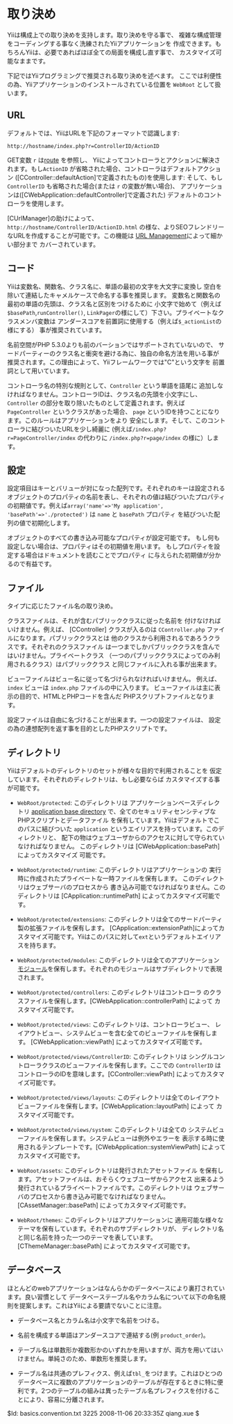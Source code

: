 取り決め
===========

Yiiは構成上での取り決めを支持します。取り決めを守る事で、
複雑な構成管理をコーディングする事なく洗練されたYiiアプリケーションを
作成できます。もちろんYiiは、必要であればほぼ全ての局面を構成し直す事で、
カスタマイズ可能なままです。

下記ではYiiプログラミングで推奨される取り決めを述べます。
ここでは利便性の為、Yiiアプリケーションのインストールされている位置を
 `WebRoot` として扱います。

URL
---

デフォルトでは、YiiはURLを下記のフォーマットで認識します:

~~~
http://hostname/index.php?r=ControllerID/ActionID
~~~

GET変数 `r` は[route](/doc/guide/basics.controller#route) を参照し、
Yiiによってコントローラとアクションに解決されます。もし`ActionID` 
が省略された場合、コントローラはデフォルトアクション
([CController::defaultAction]で定義されたもの)を使用します:
そして、もし`ControllerID` も省略された場合(または `r` の変数が無い場合)、
アプリケーションは([CWebApplication::defaultController]で定義された)
デフォルトのコントローラを使用します。

[CUrlManager]の助けによって、`http://hostname/ControllerID/ActionID.html`
の様な、よりSEOフレンドリーなURLを作成することが可能です。この機能は
[URL Management](/doc/guide/topics.url)によって細かい部分まで
カバーされています。

コード
----

Yiiは変数名、関数名、クラス名に、単語の最初の文字を大文字に変換し
空白を除いて連結したキャメルケースで命名する事を推奨します。
変数名と関数名の最初の単語の先頭は、クラス名と区別をつけるために
小文字で始めて（例えば`$basePath`,`runController()`,
 `LinkPager`の様にして）下さい。プライベートなクラスメンバ変数は
アンダースコアを前置詞に使用する（例えば`$_actionList`の様にする）
事が推奨されています。

名前空間がPHP 5.3.0よりも前のバーションではサポートされていないので、
サードパーティーのクラス名と衝突を避ける為に、独自の命名方法を用いる事が
推奨されます。この理由によって、Yiiフレームワークでは"C"という文字を
前置詞として用いています。

コントローラ名の特別な規則として、`Controller` という単語を語尾に
追加しなければなりません。コントローラIDは、クラス名の先頭を小文字にし、
`Controller` の部分を取り除いたものとして定義されます。例えば
 `PageController` というクラスがあった場合、 `page` 
というIDを持つことになります。このルールはアプリケーションをより
安全にします。そして、このコントローラに結びついたURLを少し綺麗に
(例えば`/index.php?r=PageController/index` の代わりに
 `/index.php?r=page/index` の様に）します。

設定
-------------

設定項目はキーとバリューが対になった配列です。それぞれのキーは設定される
オブジェクトのプロパティの名前を表し、それぞれの値は結びついたプロパティ
の初期値です。例えば`array('name'=>'My application',
 'basePath'=>'./protected')` は `name` と `basePath` プロパティ
を結びついた配列の値で初期化します。 

オブジェクトのすべての書き込み可能なプロパティが設定可能です。
もし何も設定しない場合は、プロパティはその初期値を用います。
もしプロパティを設定する場合はドキュメントを読むことでプロパティ
に与えられた初期値が分かるので有益です。

ファイル
----

タイプに応じたファイル名の取り決め。

クラスファイルは、それが含むパブリッククラスに従った名前を
付けなければいけません。例えば、 [CController] クラスが入るのは
 `CController.php` ファイルになります。パブリッククラスとは
他のクラスから利用されるであろうクラスです。それぞれのクラスファイル
は一つまでしかパブリッククラスを含んではいけません。プライベートクラス
（一つのパブリッククラスによってのみ利用されるクラス）はパブリッククラス
と同じファイルに入れる事が出来ます。

ビューファイルはビュー名に従って名づけられなければいけません。
例えば、`index` ビューは `index.php` ファイルの中に入ります。
ビューファイルは主に表示の目的で、HTMLとPHPコードを含んだ
PHPスクリプトファイルとなります。

設定ファイルは自由に名づけることが出来ます。一つの設定ファイルは、
設定の為の連想配列を返す事を目的としたPHPスクリプトです。

ディレクトリ
---------

Yiiはデフォルトのディレクトリのセットが様々な目的で利用されることを
仮定しています。それぞれのディレクトリは、もし必要ならば
カスタマイズする事が可能です。

   - `WebRoot/protected`: このディレクトリは
アプリケーションベースディレクトリ
 [application base directory](/doc/guide/basics.application#application-base-directory)
で、全てのセキュリティセンシティブなPHPスクリプトとデータファイル
を保有しています。Yiiはデフォルトでこのパスに結びついた
 `application` というエイリアスを持っています。このディレクトリと、
配下の物はウェブユーザからのアクセスに対して守られていなければなりません。
このディレクトリは [CWebApplication::basePath] によってカスタマイズ
可能です。

   - `WebRoot/protected/runtime`: このディレクトリはアプリケーションの
実行時に作成されたプライベートな一時ファイルを保有します。
このディレクトリはウェブサーバのプロセスから
書き込み可能でなければなりません。このディレクトリは 
[CApplication::runtimePath] によってカスタマイズ可能です。

   - `WebRoot/protected/extensions`: このディレクトリは全てのサードパーティ製の拡張ファイルを保有します。
[CApplication::extensionPath]によってカスタマイズ可能です。Yiiはこのパスに対して`ext`というデフォルトエイリアスを持ちます。

   - `WebRoot/protected/modules`: このディレクトリは全てのアプリケーション
[モジュール](/doc/guide/basics.module)を保有します。それぞれのモジュールはサブディレクトリで表現されます。

   - `WebRoot/protected/controllers`: このディレクトリはコントローラ
のクラスファイルを保有します。[CWebApplication::controllerPath] によって
カスタマイズ可能です。

   - `WebRoot/protected/views`: このディレクトリは、コントローラビュー、
レイアウトビュー、システムビューを含む全てのビューファイルを保有します。
[CWebApplication::viewPath] によってカスタマイズ可能です。

   - `WebRoot/protected/views/ControllerID`: このディレクトリは
シングルコントローラクラスのビューファイルを保有します。ここでの
`ControllerID` はコントローラのIDを意味します。[CController::viewPath]
 によってカスタマイズ可能です。

   - `WebRoot/protected/views/layouts`: このディレクトリは全てのレイアウト
ビューファイルを保有します。[CWebApplication::layoutPath] によって
カスタマイズ可能です。

   - `WebRoot/protected/views/system`: このディレクトリは全ての
システムビューファイルを保有します。システムビューは例外やエラーを
表示する時に使用されるテンプレートです。[CWebApplication::systemViewPath]
 によってカスタマイズ可能です。

   - `WebRoot/assets`: このディレクトリは発行されたアセットファイル
を保有します。アセットファイルは、おそらくウェブユーザからアクセス
出来るよう発行されているプライベートファイルです。このディレクトリは
ウェブサーバのプロセスから書き込み可能でなければなりません。
[CAssetManager::basePath] によってカスタマイズ可能です。

   - `WebRoot/themes`: このディレクトリはアプリケーションに
適用可能な様々なテーマを保有しています。それぞれのサブディレクトリが、
ディレクトリ名と同じ名前を持った一つのテーマを表しています。
[CThemeManager::basePath] によってカスタマイズ可能です。

データベース
------------

ほとんどのwebアプリケーションはなんらかのデータベースにより裏打されています。良い習慣として
データベーステーブル名やカラム名について以下の命名規則を提案します。これはYiiによる要請でないことに注意。

   - データベース名とカラム名は小文字で名前をつける。

   - 名前を構成する単語はアンダースコアで連結する(例 `product_order`)。

   - テーブル名は単数形か複数形かのいずれかを用いますが、両方を用いてはいけません。単純さのため、単数形を推奨します。

   - テーブル名は共通のプレフィクス、例えば`tbl_`をつけます。これはひとつのデータベースに複数のアプリケーションのテーブルが存在するときに特に便利です。2つのテーブルの組みは異ったテーブル名プレフィクスを付けることにより、容易に分離されます。


<div class="revision">$Id: basics.convention.txt 3225 2008-11-06 20:33:35Z qiang.xue $</div>
